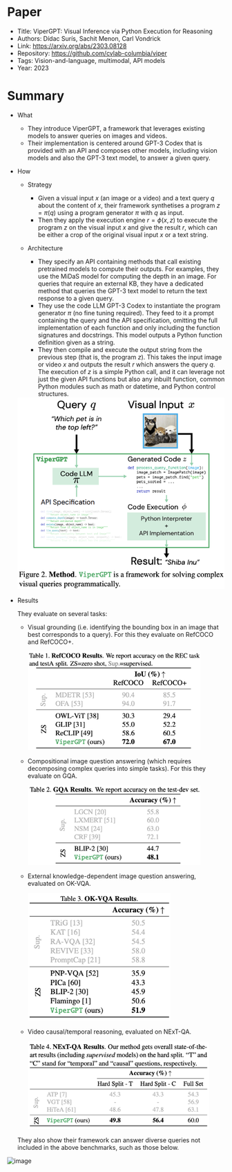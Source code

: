 # Paper

- Title: ViperGPT: Visual Inference via Python Execution for Reasoning
- Authors: Dídac Surís, Sachit Menon, Carl Vondrick
- Link: https://arxiv.org/abs/2303.08128
- Repository: https://github.com/cvlab-columbia/viper
- Tags: Vision-and-language, multimodal, API models
- Year: 2023

# Summary

- What
  
  - They introduce ViperGPT, a framework that leverages existing models to answer queries on images and videos. 
  - Their implementation is centered around GPT-3 Codex that is provided with an API and composes other models, including vision models and also the GPT-3 text model, to answer a given query.

- How

  - Strategy
    - Given a visual input $x$ (an image or a video) and a text query $q$ about the content of $x$, their framework synthetises a program $z = \pi(q)$ using a program generator $\pi$ with $q$ as input.
    - Then they apply the execution engine $r = \phi(x, z)$ to execute the program $z$ on the visual input $x$ and give the result $r$, which can be either a crop of the original visual input $x$ or a text string.
  
  - Architecture
    
    - They specify an API containing methods that call existing pretrained models to compute their outputs. For examples, they use the MiDaS model for computing the depth in an image. For queries that require an external KB, they have a dedicated method that queries the GPT-3 text model to return the text response to a given query.
    - They use the code LLM GPT-3 Codex to instantiate the program generator $\pi$ (no fine tuning required). They feed to it a prompt containing the query and the API specification, omitting the full implementation of each function and only including the function signatures and docstrings. This model outputs a Python function definition given as a string.
    - They then compile and execute the output string from the previous step (that is, the program $z$). This takes the input image or video $x$ and outputs the result $r$ which answers the query $q$. The execution of $z$ is a simple Python call, and it can leverage not just the given API functions but also any inbuilt function, common Python modules such as math or datetime, and Python control structures.

   <img src="https://github.com/lisaalaz/papers/blob/master/images/ViperGPT_architecture.png" width="500">

- Results

  They evaluate on several tasks:
  - Visual grounding (i.e. identifying the bounding box in an image that best corresponds to a query). For this they evaluate on RefCOCO and RefCOCO+.

    <img src="https://github.com/lisaalaz/papers/blob/master/images/ViperGPT_RefCOCO_eval.png" width="400">

  - Compositional image question answering (which requires decomposing complex queries into simple tasks). For this they evaluate on GQA.

    <img src="https://github.com/lisaalaz/papers/blob/master/images/ViperGPT_GQA_eval.png" width="400">

  - External knowledge-dependent image question answering, evaluated on OK-VQA.

    <img src="https://github.com/lisaalaz/papers/blob/master/images/ViperGPT_OK-VQA_eval.png" width="330">

  - Video causal/temporal reasoning, evaluated on NExT-QA.

    <img src="https://github.com/lisaalaz/papers/blob/master/images/ViperGPT_NExT-QA_eval.png" width="420">

  They also show their framework can answer diverse queries not included in the above benchmarks, such as those below. 

![image](https://github.com/lisaalaz/papers/assets/89645136/fe249ed3-7a86-4d8d-beae-381066dd5eba)

  
